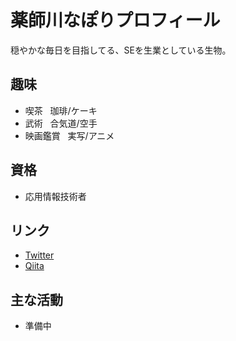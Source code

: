# 薬師川なぽりプロフィール
穏やかな毎日を目指してる、SEを生業としている生物。

## 趣味
- 喫茶 &nbsp; 珈琲/ケーキ
- 武術 &nbsp; 合気道/空手
- 映画鑑賞 &nbsp; 実写/アニメ

## 資格
- 応用情報技術者

## リンク
- [Twitter](https://twitter.com/Yakushigawa_N)
- [Qiita](https://qiita.com/Yakushigawa_N)

## 主な活動
- 準備中

<!--
**NaporiYakushigawa/NaporiYakushigawa** is a ✨ _special_ ✨ repository because its `README.md` (this file) appears on your GitHub profile.

Here are some ideas to get you started:

- 🔭 I’m currently working on ...
- 🌱 I’m currently learning ...
- 👯 I’m looking to collaborate on ...
- 🤔 I’m looking for help with ...
- 💬 Ask me about ...
- 📫 How to reach me: ...
- 😄 Pronouns: ...
- ⚡ Fun fact: ...
-->
